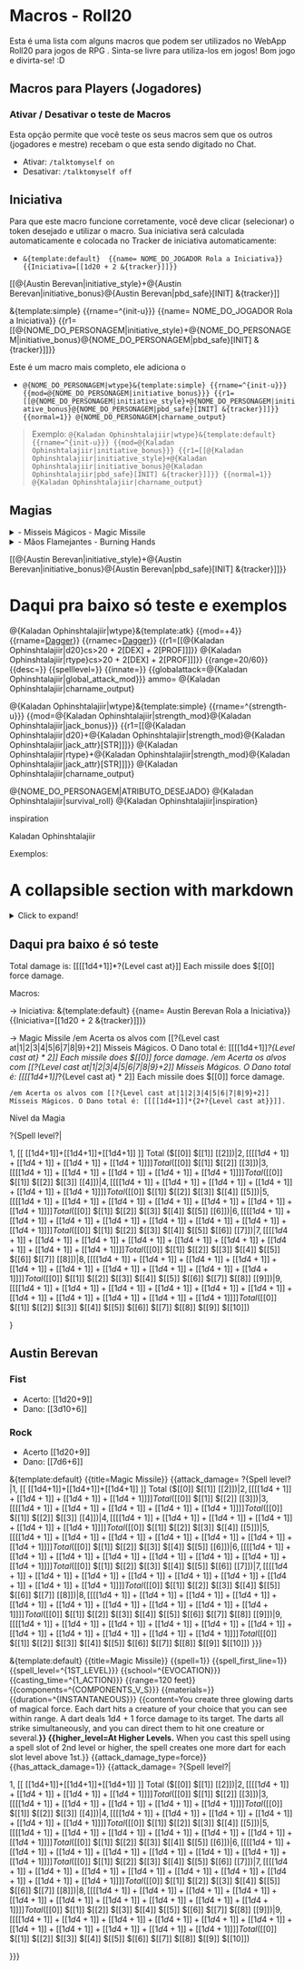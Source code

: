 # Macros - Roll20
Esta é uma lista com alguns macros que podem ser utilizados no WebApp Roll20 para jogos de RPG . 
Sinta-se livre para utiliza-los em jogos! Bom jogo e divirta-se! :D

## Macros para Players (Jogadores)

### Ativar / Desativar o teste de Macros
Esta opção permite que você teste os seus macros sem que os outros (jogadores e mestre) recebam o que esta sendo digitado no Chat.
- Ativar: 		```/talktomyself on```
- Desativar:	```/talktomyself off``` 

## Iniciativa

Para que este macro funcione corretamente, você deve clicar (selecionar) o token desejado e utilizar o macro. Sua iniciativa será calculada automaticamente e colocada no Tracker de iniciativa automaticamente:

- ```&{template:default}  {{name= NOME_DO_JOGADOR Rola a Iniciativa}} {{Iniciativa=[[1d20 + 2 &{tracker}]]}}```


[[@{Austin Berevan|initiative_style}+@{Austin Berevan|initiative_bonus}@{Austin Berevan|pbd_safe}[INIT] &{tracker}]]

&{template:simple} {{rname=^{init-u}}} {{name= NOME_DO_JOGADOR Rola a Iniciativa}} {{r1=[[@{NOME_DO_PERSONAGEM|initiative_style}+@{NOME_DO_PERSONAGEM|initiative_bonus}@{NOME_DO_PERSONAGEM|pbd_safe}[INIT] &{tracker}]]}}

Este é um macro mais completo, ele adiciona o 
- ```@{NOME_DO_PERSONAGEM|wtype}&{template:simple} {{rname=^{init-u}}} {{mod=@{NOME_DO_PERSONAGEM|initiative_bonus}}} {{r1=[[@{NOME_DO_PERSONAGEM|initiative_style}+@{NOME_DO_PERSONAGEM|initiative_bonus}@{NOME_DO_PERSONAGEM|pbd_safe}[INIT] &{tracker}]]}} {{normal=1}} @{NOME_DO_PERSONAGEM|charname_output}```

> Exemplo: 
```@{Kaladan Ophinshtalajiir|wtype}&{template:default} {{rname=^{init-u}}} {{mod=@{Kaladan Ophinshtalajiir|initiative_bonus}}} {{r1=[[@{Kaladan Ophinshtalajiir|initiative_style}+@{Kaladan Ophinshtalajiir|initiative_bonus}@{Kaladan Ophinshtalajiir|pbd_safe}[INIT] &{tracker}]]}} {{normal=1}} @{Kaladan Ophinshtalajiir|charname_output}```

## Magias

<details>
	<summary>- Misseis Mágicos - Magic Missile</summary>

	```
	&{template:default} {{name=Mísseis Mágicos}} {{description= Acerta os alvos com [[?{Level cast at|1|2|3|4|5|6|7|8|9}+2]] Mísseis Mágicos.}} {{Damage= Dano Total: ?{Spell level?|

		 1, [[ [[1d4+1]]+[[1d4+1]]+[[1d4+1]] ]] Rolagens: ($[[0]] $[[1]] $[[2]])
		|2, [[ [[1d4+1]]+[[1d4+1]]+[[1d4+1]]+[[1d4+1]] ]] Rolagens: ($[[0]] $[[1]] $[[2]] $[[3]])
		|3, [[ [[1d4+1]]+[[1d4+1]]+[[1d4+1]]+[[1d4+1]]+[[1d4+1]] ]] Rolagens: ($[[0]] $[[1]] $[[2]] $[[3]] $[[4]])
		|4, [[ [[1d4+1]]+[[1d4+1]]+[[1d4+1]]+[[1d4+1]]+[[1d4+1]]+[[1d4+1]] ]] ToRolagenstal: ($[[0]] $[[1]] $[[2]] $[[3]] $[[4]] $[[5]])
		|5, [[ [[1d4+1]]+[[1d4+1]]+[[1d4+1]]+[[1d4+1]]+[[1d4+1]]+[[1d4+1]]+[[1d4+1]] ]] Rolagens: ($[[0]] $[[1]] $[[2]] $[[3]] $[[4]] $[[5]] $[[6]])
		|6, [[ [[1d4+1]]+[[1d4+1]]+[[1d4+1]]+[[1d4+1]]+[[1d4+1]]+[[1d4+1]]+[[1d4+1]]+[[1d4+1]] ]] Rolagens: ($[[0]] $[[1]] $[[2]] $[[3]] $[[4]] $[[5]] $[[6]] $[[7]])
		|7, [[ [[1d4+1]]+[[1d4+1]]+[[1d4+1]]+[[1d4+1]]+[[1d4+1]]+[[1d4+1]]+[[1d4+1]]+[[1d4+1]]+[[1d4+1]] ]] Rolagens: ($[[0]] $[[1]] $[[2]] $[[3]] $[[4]] $[[5]] $[[6]] $[[7]] $[[8]])
		|8, [[ [[1d4+1]]+[[1d4+1]]+[[1d4+1]]+[[1d4+1]]+[[1d4+1]]+[[1d4+1]]+[[1d4+1]]+[[1d4+1]]+[[1d4+1]]+[[1d4+1]] ]] Rolagens: ($[[0]] $[[1]] $[[2]] $[[3]] $[[4]] $[[5]] $[[6]] $[[7]] $[[8]] $[[9]])
		|9, [[ [[1d4+1]]+[[1d4+1]]+[[1d4+1]]+[[1d4+1]]+[[1d4+1]]+[[1d4+1]]+[[1d4+1]]+[[1d4+1]]+[[1d4+1]]+[[1d4+1]]+[[1d4+1]] ]] Rolagens: ($[[0]] $[[1]] $[[2]] $[[3]] $[[4]] $[[5]] $[[6]] $[[7]] $[[8]] $[[9]] $[[10]])
	}}}
	```
</details>

<details>
	<summary>- Mãos Flamejantes - Burning Hands</summary>

	```
	&{template:default} {{name=Mãos Flamejantes}} {{description= Acerta os alvos com um cone de fogo de 4,5m (15-foot cone)}} {{Damage= Dano Total: ?{Spell level?|

		 1, [[ [[1d6]]+[[1d6]]+[[1d6]] ]] Rolagens: ($[[0]] $[[1]] $[[2]])
		|2, [[ [[1d6]]+[[1d6]]+[[1d6]]+[[1d6]] ]] Rolagens: ($[[0]] $[[1]] $[[2]] $[[3]])
		|3, [[ [[1d6]]+[[1d6]]+[[1d6]]+[[1d6]]+[[1d6]] ]] Rolagens: ($[[0]] $[[1]] $[[2]] $[[3]] $[[4]])
		|4, [[ [[1d6]]+[[1d6]]+[[1d6]]+[[1d6]]+[[1d6]]+[[1d6]] ]] ToRolagenstal: ($[[0]] $[[1]] $[[2]] $[[3]] $[[4]] $[[5]])
		|5, [[ [[1d6]]+[[1d6]]+[[1d6]]+[[1d6]]+[[1d6]]+[[1d6]]+[[1d6]] ]] Rolagens: ($[[0]] $[[1]] $[[2]] $[[3]] $[[4]] $[[5]] $[[6]])
		|6, [[ [[1d6]]+[[1d6]]+[[1d6]]+[[1d6]]+[[1d6]]+[[1d6]]+[[1d6]]+[[1d6]] ]] Rolagens: ($[[0]] $[[1]] $[[2]] $[[3]] $[[4]] $[[5]] $[[6]] $[[7]])
		|7, [[ [[1d6]]+[[1d6]]+[[1d6]]+[[1d6]]+[[1d6]]+[[1d6]]+[[1d6]]+[[1d6]]+[[1d6]] ]] Rolagens: ($[[0]] $[[1]] $[[2]] $[[3]] $[[4]] $[[5]] $[[6]] $[[7]] $[[8]])
		|8, [[ [[1d6]]+[[1d6]]+[[1d6]]+[[1d6]]+[[1d6]]+[[1d6]]+[[1d6]]+[[1d6]]+[[1d6]]+[[1d6]] ]] Rolagens: ($[[0]] $[[1]] $[[2]] $[[3]] $[[4]] $[[5]] $[[6]] $[[7]] $[[8]] $[[9]])
		|9, [[ [[1d6]]+[[1d6]]+[[1d6]]+[[1d6]]+[[1d6]]+[[1d6]]+[[1d6]]+[[1d6]]+[[1d6]]+[[1d6]]+[[1d6]] ]] Rolagens: ($[[0]] $[[1]] $[[2]] $[[3]] $[[4]] $[[5]] $[[6]] $[[7]] $[[8]] $[[9]] $[[10]])
	}}}
	```
</details>



[[@{Austin Berevan|initiative_style}+@{Austin Berevan|initiative_bonus}@{Austin Berevan|pbd_safe}[INIT] &{tracker}]]}}






# Daqui pra baixo só teste e exemplos

@{Kaladan Ophinshtalajiir|wtype}&{template:atk} {{mod=+4}} {{rname=[Dagger](~-Mv1OVkz53Sy75PotA6B|repeating_attack_-Mv5f0MM4dMTaXwCis1j_attack_dmg)}} {{rnamec=[Dagger](~-Mv1OVkz53Sy75PotA6B|repeating_attack_-Mv5f0MM4dMTaXwCis1j_attack_crit)}} {{r1=[[@{Kaladan Ophinshtalajiir|d20}cs>20 + 2[DEX] + 2[PROF]]]}} @{Kaladan Ophinshtalajiir|rtype}cs>20 + 2[DEX] + 2[PROF]]]}} {{range=20/60}} {{desc=}} {{spelllevel=}} {{innate=}} {{globalattack=@{Kaladan Ophinshtalajiir|global_attack_mod}}} ammo= @{Kaladan Ophinshtalajiir|charname_output}


@{Kaladan Ophinshtalajiir|wtype}&{template:simple} {{rname=^{strength-u}}} {{mod=@{Kaladan Ophinshtalajiir|strength_mod}@{Kaladan Ophinshtalajiir|jack_bonus}}} {{r1=[[@{Kaladan Ophinshtalajiir|d20}+@{Kaladan Ophinshtalajiir|strength_mod}@{Kaladan Ophinshtalajiir|jack_attr}[STR]]]}} @{Kaladan Ophinshtalajiir|rtype}+@{Kaladan Ophinshtalajiir|strength_mod}@{Kaladan Ophinshtalajiir|jack_attr}[STR]]]}} @{Kaladan Ophinshtalajiir|charname_output}

@{NOME_DO_PERSONAGEM|ATRIBUTO_DESEJADO}
@{Kaladan Ophinshtalajiir|survival_roll}
@{Kaladan Ophinshtalajiir|inspiration}

inspiration

Kaladan Ophinshtalajiir


Exemplos:


# A collapsible section with markdown
<details>
  <summary>Click to expand!</summary>
  
  ## Heading
  1. A numbered
  2. list
     * With some
     * Sub bullets
</details>



## Daqui pra baixo é só teste
Total damage is: [[[[1d4+1]]*?{Level cast at}]] Each missile does $[[0]] force damage.

Macros:
 
→ Iniciativa:
	&{template:default}  {{name= Austin Berevan Rola a Iniciativa}} {{Iniciativa=[[1d20 + 2 &{tracker}]]}} 
	
→ Magic Missile	
	/em Acerta os alvos com [[?{Level cast at|1|2|3|4|5|6|7|8|9}+2]] Mísseis Mágicos. O Dano total é: [[[[1d4+1]]*?{Level cast at} * 2]] Each missile does $[[0]] force damage.
	/em Acerta os alvos com [[?{Level cast at|1|2|3|4|5|6|7|8|9}+2]] Mísseis Mágicos. O Dano total é: [[[[1d4+1]]*?{Level cast at} * 2]] Each missile does $[[0]] force damage.

	/em Acerta os alvos com [[?{Level cast at|1|2|3|4|5|6|7|8|9}+2]] Mísseis Mágicos. O Dano total é: [[[[1d4+1]]*{2+?{Level cast at}}]]. 




Nível da Magia 


?{Spell level?|

 1, [[ [[1d4+1]]+[[1d4+1]]+[[1d4+1]] ]] Total ($[[0]] $[[1]] $[[2]])
|2, [[ [[1d4+1]]+[[1d4+1]]+[[1d4+1]]+[[1d4+1]] ]] Total ($[[0]] $[[1]] $[[2]] $[[3]])
|3, [[ [[1d4+1]]+[[1d4+1]]+[[1d4+1]]+[[1d4+1]]+[[1d4+1]] ]] Total ($[[0]] $[[1]] $[[2]] $[[3]] $[[4]])
|4, [[ [[1d4+1]]+[[1d4+1]]+[[1d4+1]]+[[1d4+1]]+[[1d4+1]]+[[1d4+1]] ]] Total ($[[0]] $[[1]] $[[2]] $[[3]] $[[4]] $[[5]])
|5, [[ [[1d4+1]]+[[1d4+1]]+[[1d4+1]]+[[1d4+1]]+[[1d4+1]]+[[1d4+1]]+[[1d4+1]] ]] Total ($[[0]] $[[1]] $[[2]] $[[3]] $[[4]] $[[5]] $[[6]])
|6, [[ [[1d4+1]]+[[1d4+1]]+[[1d4+1]]+[[1d4+1]]+[[1d4+1]]+[[1d4+1]]+[[1d4+1]]+[[1d4+1]] ]] Total ($[[0]] $[[1]] $[[2]] $[[3]] $[[4]] $[[5]] $[[6]] $[[7]])
|7, [[ [[1d4+1]]+[[1d4+1]]+[[1d4+1]]+[[1d4+1]]+[[1d4+1]]+[[1d4+1]]+[[1d4+1]]+[[1d4+1]]+[[1d4+1]] ]] Total ($[[0]] $[[1]] $[[2]] $[[3]] $[[4]] $[[5]] $[[6]] $[[7]] $[[8]])
|8, [[ [[1d4+1]]+[[1d4+1]]+[[1d4+1]]+[[1d4+1]]+[[1d4+1]]+[[1d4+1]]+[[1d4+1]]+[[1d4+1]]+[[1d4+1]]+[[1d4+1]] ]] Total ($[[0]] $[[1]] $[[2]] $[[3]] $[[4]] $[[5]] $[[6]] $[[7]] $[[8]] $[[9]])
|9, [[ [[1d4+1]]+[[1d4+1]]+[[1d4+1]]+[[1d4+1]]+[[1d4+1]]+[[1d4+1]]+[[1d4+1]]+[[1d4+1]]+[[1d4+1]]+[[1d4+1]]+[[1d4+1]] ]] Total ($[[0]] $[[1]] $[[2]] $[[3]] $[[4]] $[[5]] $[[6]] $[[7]] $[[8]] $[[9]] $[[10]])

}


## Austin Berevan
### Fist
- Acerto:	[[1d20+9]]
- Dano:		[[3d10+6]]

### Rock
- Acerto	[[1d20+9]]
- Dano:		[[7d6+6]]


&{template:default} {{title=Magic Missile}}  {{attack_damage= ?{Spell level?
	|1, [[ [[1d4+1]]+[[1d4+1]]+[[1d4+1]] ]] Total ($[[0]] $[[1]] $[[2]])
	|2, [[ [[1d4+1]]+[[1d4+1]]+[[1d4+1]]+[[1d4+1]] ]] Total ($[[0]] $[[1]] $[[2]] $[[3]])
	|3, [[ [[1d4+1]]+[[1d4+1]]+[[1d4+1]]+[[1d4+1]]+[[1d4+1]] ]] Total ($[[0]] $[[1]] $[[2]] $[[3]] $[[4]])
	|4, [[ [[1d4+1]]+[[1d4+1]]+[[1d4+1]]+[[1d4+1]]+[[1d4+1]]+[[1d4+1]] ]] Total ($[[0]] $[[1]] $[[2]] $[[3]] $[[4]] $[[5]])
	|5, [[ [[1d4+1]]+[[1d4+1]]+[[1d4+1]]+[[1d4+1]]+[[1d4+1]]+[[1d4+1]]+[[1d4+1]] ]] Total ($[[0]] $[[1]] $[[2]] $[[3]] $[[4]] $[[5]] $[[6]])
	|6, [[ [[1d4+1]]+[[1d4+1]]+[[1d4+1]]+[[1d4+1]]+[[1d4+1]]+[[1d4+1]]+[[1d4+1]]+[[1d4+1]] ]] Total ($[[0]] $[[1]] $[[2]] $[[3]] $[[4]] $[[5]] $[[6]] $[[7]])
	|7, [[ [[1d4+1]]+[[1d4+1]]+[[1d4+1]]+[[1d4+1]]+[[1d4+1]]+[[1d4+1]]+[[1d4+1]]+[[1d4+1]]+[[1d4+1]] ]] Total ($[[0]] $[[1]] $[[2]] $[[3]] $[[4]] $[[5]] $[[6]] $[[7]] $[[8]])
	|8, [[ [[1d4+1]]+[[1d4+1]]+[[1d4+1]]+[[1d4+1]]+[[1d4+1]]+[[1d4+1]]+[[1d4+1]]+[[1d4+1]]+[[1d4+1]]+[[1d4+1]] ]] Total ($[[0]] $[[1]] $[[2]] $[[3]] $[[4]] $[[5]] $[[6]] $[[7]] $[[8]] $[[9]])
	|9, [[ [[1d4+1]]+[[1d4+1]]+[[1d4+1]]+[[1d4+1]]+[[1d4+1]]+[[1d4+1]]+[[1d4+1]]+[[1d4+1]]+[[1d4+1]]+[[1d4+1]]+[[1d4+1]] ]] Total ($[[0]] $[[1]] $[[2]] $[[3]] $[[4]] $[[5]] $[[6]] $[[7]] $[[8]] $[[9]] $[[10]])
}}}


&{template:default} {{title=Magic Missile}} {{spell=1}} {{spell_first_line=1}} {{spell_level=^{1ST_LEVEL}}} {{school=^{EVOCATION}}}  {{casting_time=^{1_ACTION}}} {{range=120 feet}} {{components=^{COMPONENTS_V_S}}} {{materials=}} {{duration=^{INSTANTANEOUS}}} {{content=You create three glowing darts of magical force. Each dart hits a creature of your choice that you can see within range. A dart deals 1d4 + 1 force damage to its target. The darts all strike simultaneously, and you can direct them to hit one creature or several.**}}  {{higher_level=At Higher Levels.** When you cast this spell using a spell slot of 2nd level or higher, the spell creates one more dart for each slot level above 1st.}} {{attack_damage_type=force}} {{has_attack_damage=1}}  {{attack_damage= ?{Spell level?|

1, [[ [[1d4+1]]+[[1d4+1]]+[[1d4+1]] ]] Total ($[[0]] $[[1]] $[[2]])
|2, [[ [[1d4+1]]+[[1d4+1]]+[[1d4+1]]+[[1d4+1]] ]] Total ($[[0]] $[[1]] $[[2]] $[[3]])
|3, [[ [[1d4+1]]+[[1d4+1]]+[[1d4+1]]+[[1d4+1]]+[[1d4+1]] ]] Total ($[[0]] $[[1]] $[[2]] $[[3]] $[[4]])
|4, [[ [[1d4+1]]+[[1d4+1]]+[[1d4+1]]+[[1d4+1]]+[[1d4+1]]+[[1d4+1]] ]] Total ($[[0]] $[[1]] $[[2]] $[[3]] $[[4]] $[[5]])
|5, [[ [[1d4+1]]+[[1d4+1]]+[[1d4+1]]+[[1d4+1]]+[[1d4+1]]+[[1d4+1]]+[[1d4+1]] ]] Total ($[[0]] $[[1]] $[[2]] $[[3]] $[[4]] $[[5]] $[[6]])
|6, [[ [[1d4+1]]+[[1d4+1]]+[[1d4+1]]+[[1d4+1]]+[[1d4+1]]+[[1d4+1]]+[[1d4+1]]+[[1d4+1]] ]] Total ($[[0]] $[[1]] $[[2]] $[[3]] $[[4]] $[[5]] $[[6]] $[[7]])
|7, [[ [[1d4+1]]+[[1d4+1]]+[[1d4+1]]+[[1d4+1]]+[[1d4+1]]+[[1d4+1]]+[[1d4+1]]+[[1d4+1]]+[[1d4+1]] ]] Total ($[[0]] $[[1]] $[[2]] $[[3]] $[[4]] $[[5]] $[[6]] $[[7]] $[[8]])
|8, [[ [[1d4+1]]+[[1d4+1]]+[[1d4+1]]+[[1d4+1]]+[[1d4+1]]+[[1d4+1]]+[[1d4+1]]+[[1d4+1]]+[[1d4+1]]+[[1d4+1]] ]] Total ($[[0]] $[[1]] $[[2]] $[[3]] $[[4]] $[[5]] $[[6]] $[[7]] $[[8]] $[[9]])
|9, [[ [[1d4+1]]+[[1d4+1]]+[[1d4+1]]+[[1d4+1]]+[[1d4+1]]+[[1d4+1]]+[[1d4+1]]+[[1d4+1]]+[[1d4+1]]+[[1d4+1]]+[[1d4+1]] ]] Total ($[[0]] $[[1]] $[[2]] $[[3]] $[[4]] $[[5]] $[[6]] $[[7]] $[[8]] $[[9]] $[[10]])

}}}